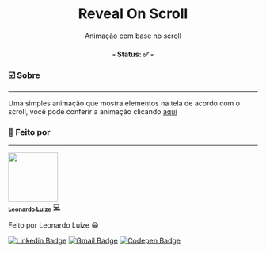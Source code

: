 <h1 align="center">
    Reveal On Scroll
</h1>
<p align="center">Animação com base no scroll</p>

<h4 align="center"> 
	- Status: ✅ -
</h4>

### ☑️ Sobre
---

  Uma simples animação que mostra elementos na tela de acordo com o scroll, você pode conferir a animação clicando [aqui](https://codepen.io/leonardoluize/pen/JjOjbBO) 

### 🎲 Feito por
---

<a href="https://github.com/LeonardoLuize">
 <img src="https://avatars.githubusercontent.com/u/74014082?v=4" width="100px;"/>
 <br />
 <sub><b>Leonardo Luize</b></sub></a> <a href="https://github.com/LeonardoLuize" >💻</a>


Feito por Leonardo Luize 😁

[![Linkedin Badge](https://img.shields.io/badge/-Leonardo-blue?style=rounded&logo=Linkedin&logoColor=white&link=https://www.linkedin.com/in/leonardoluize/)](https://www.linkedin.com/in/leonardoluize/) 
[![Gmail Badge](https://img.shields.io/badge/-leonardo.luize2@gmail.com-c14438?style=rounded&logo=Gmail&logoColor=white&link=mailto:leonardo.luize2@gmail.com)](mailto:leonardo.luize2@gmail.com)
[![Codepen Badge](https://img.shields.io/badge/-leonardoluize-020202?style=rounded&logo=Codepen&logoColor=white&link=https://codepen.io/leonardoluize)](https://codepen.io/leonardoluize)

